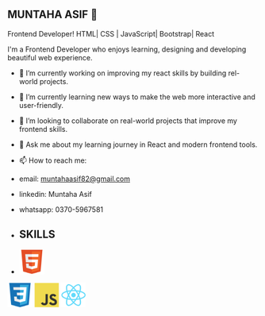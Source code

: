 ## MUNTAHA ASIF 👋
Frontend Developer!
HTML| CSS | JavaScript| Bootstrap| React

I'm a Frontend Developer who enjoys learning, designing and developing beautiful web experience.



- 🔭 I’m currently working on improving my react skills by building rel-world projects.
- 🌱 I’m currently learning new ways to make the web more interactive and user-friendly.
- 👯 I’m looking to collaborate on real-world projects that improve my frontend skills.
- 💬 Ask me about my learning journey in React and modern frontend tools.
- 📫 How to reach me:
-  email: muntahaasif82@gmail.com
-  linkedin: Muntaha Asif
-  whatsapp: 0370-5967581

-  ## SKILLS
-  <img src="https://raw.githubusercontent.com/devicons/devicon/master/icons/html5/html5-original.svg" alt="HTML" width="50" height="50"/>
<img src="https://raw.githubusercontent.com/devicons/devicon/master/icons/css3/css3-original.svg" alt="CSS" width="50" height="50"/>
<img src="https://raw.githubusercontent.com/devicons/devicon/master/icons/javascript/javascript-original.svg" alt="JavaScript" width="50" height="50"/>
<img src="https://raw.githubusercontent.com/devicons/devicon/master/icons/react/react-original.svg" alt="React" width="50" height="50"/>

   
